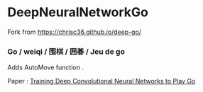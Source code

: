 # DeepNeuralNetworkGo
Fork from https://chrisc36.github.io/deep-go/

### Go / weiqi / 围棋 / 囲碁 / Jeu de go

Adds AutoMove function . 

Paper : [Training Deep Convolutional Neural Networks to Play Go](http://jmlr.org/proceedings/papers/v37/clark15.pdf)
